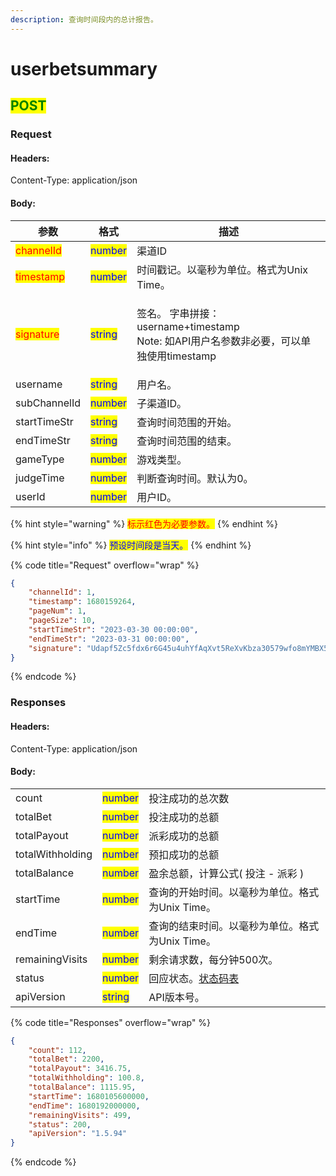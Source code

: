 ```yaml
---
description: 查询时间段内的总计报告。
---
```


# userbetsummary

## <mark style="color:green;">POST</mark>

### **Request**

#### Headers:

Content-Type: application/json

#### Body:

| 参数                                        | 格式                                      | 描述                                                                        |
| ----------------------------------------- | --------------------------------------- | ------------------------------------------------------------------------- |
| <mark style="color:red;">channelId</mark> | <mark style="color:blue;">number</mark> | 渠道ID                                                                      |
| <mark style="color:red;">timestamp</mark> | <mark style="color:blue;">number</mark> | 时间戳记。以毫秒为单位。格式为Unix Time。                                                 |
| <mark style="color:red;">signature</mark> | <mark style="color:blue;">string</mark> | <p>签名。 字串拼接：username+timestamp <br>Note: 如API用户名参数非必要，可以单独使用timestamp</p> |
| username                                  | <mark style="color:blue;">string</mark> | 用户名。                                                                      |
| subChannelId                              | <mark style="color:blue;">number</mark> | 子渠道ID。                                                                    |
| startTimeStr                              | <mark style="color:blue;">string</mark> | 查询时间范围的开始。                                                                |
| endTimeStr                                | <mark style="color:blue;">string</mark> | 查询时间范围的结束。                                                                |
| gameType                                  | <mark style="color:blue;">number</mark> | 游戏类型。                                                                     |
| judgeTime                                 | <mark style="color:blue;">number</mark> | 判断查询时间。默认为0。                                                              |
| userId                                    | <mark style="color:blue;">number</mark> | 用户ID。                                                                     |

{% hint style="warning" %}
<mark style="color:red;">标示红色为必要参数。</mark>
{% endhint %}

{% hint style="info" %}
<mark style="color:blue;">预设时间段是当天。</mark>
{% endhint %}

{% code title="Request" overflow="wrap" %}
```json
{
    "channelId": 1,
    "timestamp": 1680159264,
    "pageNum": 1,
    "pageSize": 10,
    "startTimeStr": "2023-03-30 00:00:00",
    "endTimeStr": "2023-03-31 00:00:00",
    "signature": "Udapf5Zc5fdx6r6G45u4uhYfAqXvt5ReXvKbza30579wfo8mYMBX5Hho7wHFV/NYoCB2eiGJeYd0MzjtdmPqVYyoWsPVaQEwQPuCPG3GIDI1MKYKxWGxMl+ylpsEPgM1v6rcmrGKXq3E6rZC8LuYnqDGA75aKuOa2mLZKARJQyE="
}
```
{% endcode %}

### **Responses**

#### Headers:

Content-Type: application/json

#### Body:

|                  |                                         |                                                                               |
| ---------------- | --------------------------------------- | ----------------------------------------------------------------------------- |
| count            | <mark style="color:blue;">number</mark> | 投注成功的总次数                                                                      |
| totalBet         | <mark style="color:blue;">number</mark> | 投注成功的总额                                                                       |
| totalPayout      | <mark style="color:blue;">number</mark> | 派彩成功的总额                                                                       |
| totalWithholding | <mark style="color:blue;">number</mark> | 预扣成功的总额                                                                       |
| totalBalance     | <mark style="color:blue;">number</mark> | 盈余总额，计算公式( 投注 - 派彩 )                                                          |
| startTime        | <mark style="color:blue;">number</mark> | 查询的开始时间。以毫秒为单位。格式为Unix Time。                                                  |
| endTime          | <mark style="color:blue;">number</mark> | 查询的结束时间。以毫秒为单位。格式为Unix Time。                                                  |
| remainingVisits  | <mark style="color:blue;">number</mark> | 剩余请求数，每分钟500次。                                                                |
| status           | <mark style="color:blue;">number</mark> | 回应状态。[状态码表](../../ebet-zhuang-tai-ma.md#ebet-xiang-ying-de-zhuang-tai-dai-ma) |
| apiVersion       | <mark style="color:blue;">string</mark> | API版本号。                                                                       |

{% code title="Responses" overflow="wrap" %}
```json
{
    "count": 112,
    "totalBet": 2200,
    "totalPayout": 3416.75,
    "totalWithholding": 100.8,
    "totalBalance": 1115.95,
    "startTime": 1680105600000,
    "endTime": 1680192000000,
    "remainingVisits": 499,
    "status": 200,
    "apiVersion": "1.5.94"
}
```
{% endcode %}
